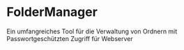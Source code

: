 # FolderManager
Ein umfangreiches Tool für die Verwaltung von Ordnern mit Passwortgeschützten Zugriff für Webserver
